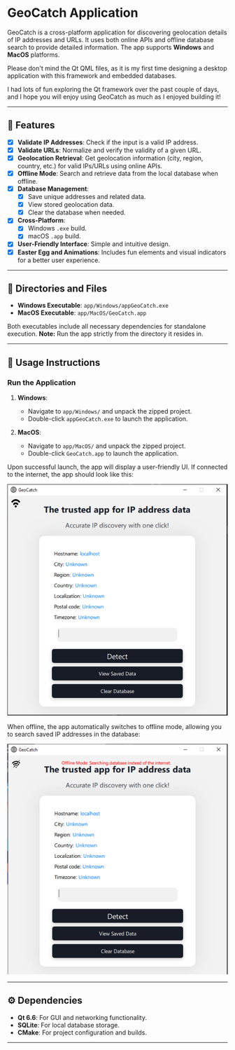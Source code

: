 # GeoCatch Application

GeoCatch is a cross-platform application for discovering geolocation details of IP addresses and URLs. It uses both online APIs and offline database search to provide detailed information. The app supports **Windows** and **MacOS** platforms.

Please don't mind the Qt QML files, as it is my first time designing a desktop application with this framework and embedded databases.

I had lots of fun exploring the Qt framework over the past couple of days, and I hope you will enjoy using GeoCatch as much as I enjoyed building it!

---

## 🚀 Features

- [x] **Validate IP Addresses**: Check if the input is a valid IP address.
- [x] **Validate URLs**: Normalize and verify the validity of a given URL.
- [x] **Geolocation Retrieval**: Get geolocation information (city, region, country, etc.) for valid IPs/URLs using online APIs.
- [x] **Offline Mode**: Search and retrieve data from the local database when offline.
- [x] **Database Management**:
    - [x] Save unique addresses and related data.
    - [x] View stored geolocation data.
    - [x] Clear the database when needed.
- [x] **Cross-Platform**:
    - [x] Windows `.exe` build.
    - [x] macOS `.app` build.
- [x] **User-Friendly Interface**: Simple and intuitive design.
- [x] **Easter Egg and Animations**: Includes fun elements and visual indicators for a better user experience.

---

## 📂 Directories and Files

- **Windows Executable**: `app/Windows/appGeoCatch.exe`
- **MacOS Executable**: `app/MacOS/GeoCatch.app`

Both executables include all necessary dependencies for standalone execution. **Note:** Run the app strictly from the directory it resides in.

---

## 📜 Usage Instructions

### Run the Application

1. **Windows**:
   - Navigate to `app/Windows/` and unpack the zipped project.
   - Double-click `appGeoCatch.exe` to launch the application.

2. **MacOS**:
   - Navigate to `app/MacOS/` and unpack the zipped project.
   - Double-click `GeoCatch.app` to launch the application.

Upon successful launch, the app will display a user-friendly UI. If connected to the internet, the app should look like this:

![Online Mode](resources/online_app.png)

When offline, the app automatically switches to offline mode, allowing you to search saved IP addresses in the database:

![Offline Mode](resources/offline_app.PNG)

---

## ⚙️ Dependencies

- **Qt 6.6**: For GUI and networking functionality.
- **SQLite**: For local database storage.
- **CMake**: For project configuration and builds.

---
